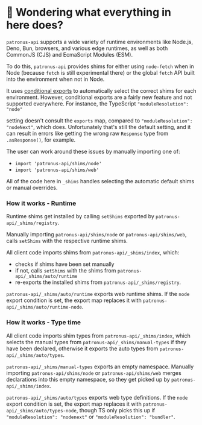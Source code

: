 # 👋 Wondering what everything in here does?

`patronus-api` supports a wide variety of runtime environments like Node.js, Deno, Bun, browsers, and various
edge runtimes, as well as both CommonJS (CJS) and EcmaScript Modules (ESM).

To do this, `patronus-api` provides shims for either using `node-fetch` when in Node (because `fetch` is still experimental there) or the global `fetch` API built into the environment when not in Node.

It uses [conditional exports](https://nodejs.org/api/packages.html#conditional-exports) to
automatically select the correct shims for each environment. However, conditional exports are a fairly new
feature and not supported everywhere. For instance, the TypeScript `"moduleResolution": "node"`

setting doesn't consult the `exports` map, compared to `"moduleResolution": "nodeNext"`, which does.
Unfortunately that's still the default setting, and it can result in errors like
getting the wrong raw `Response` type from `.asResponse()`, for example.

The user can work around these issues by manually importing one of:

- `import 'patronus-api/shims/node'`
- `import 'patronus-api/shims/web'`

All of the code here in `_shims` handles selecting the automatic default shims or manual overrides.

### How it works - Runtime

Runtime shims get installed by calling `setShims` exported by `patronus-api/_shims/registry`.

Manually importing `patronus-api/shims/node` or `patronus-api/shims/web`, calls `setShims` with the respective runtime shims.

All client code imports shims from `patronus-api/_shims/index`, which:

- checks if shims have been set manually
- if not, calls `setShims` with the shims from `patronus-api/_shims/auto/runtime`
- re-exports the installed shims from `patronus-api/_shims/registry`.

`patronus-api/_shims/auto/runtime` exports web runtime shims.
If the `node` export condition is set, the export map replaces it with `patronus-api/_shims/auto/runtime-node`.

### How it works - Type time

All client code imports shim types from `patronus-api/_shims/index`, which selects the manual types from `patronus-api/_shims/manual-types` if they have been declared, otherwise it exports the auto types from `patronus-api/_shims/auto/types`.

`patronus-api/_shims/manual-types` exports an empty namespace.
Manually importing `patronus-api/shims/node` or `patronus-api/shims/web` merges declarations into this empty namespace, so they get picked up by `patronus-api/_shims/index`.

`patronus-api/_shims/auto/types` exports web type definitions.
If the `node` export condition is set, the export map replaces it with `patronus-api/_shims/auto/types-node`, though TS only picks this up if `"moduleResolution": "nodenext"` or `"moduleResolution": "bundler"`.
